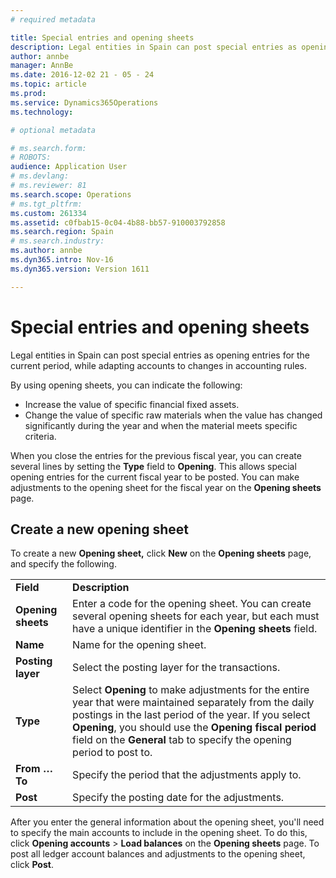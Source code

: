 ```yaml
---
# required metadata

title: Special entries and opening sheets
description: Legal entities in Spain can post special entries as opening entries for the current period, while adapting accounts to changes in accounting rules.
author: annbe
manager: AnnBe
ms.date: 2016-12-02 21 - 05 - 24
ms.topic: article
ms.prod: 
ms.service: Dynamics365Operations
ms.technology: 

# optional metadata

# ms.search.form: 
# ROBOTS: 
audience: Application User
# ms.devlang: 
# ms.reviewer: 81
ms.search.scope: Operations
# ms.tgt_pltfrm: 
ms.custom: 261334
ms.assetid: c0fbab15-0c04-4b88-bb57-910003792858
ms.search.region: Spain
# ms.search.industry: 
ms.author: annbe
ms.dyn365.intro: Nov-16
ms.dyn365.version: Version 1611

---
```


# Special entries and opening sheets

Legal entities in Spain can post special entries as opening entries for the current period, while adapting accounts to changes in accounting rules.

By using opening sheets, you can indicate the following:

-   Increase the value of specific financial fixed assets.
-   Change the value of specific raw materials when the value has changed significantly during the year and when the material meets specific criteria.

When you close the entries for the previous fiscal year, you can create several lines by setting the **Type** field to **Opening**. This allows special opening entries for the current fiscal year to be posted. You can make adjustments to the opening sheet for the fiscal year on the **Opening sheets** page.

## Create a new opening sheet
To create a new **Opening sheet,** click **New** on the **Opening sheets** page, and specify the following.

|                    |                                                                                                                                                                                                                                                                                                   |
|--------------------|---------------------------------------------------------------------------------------------------------------------------------------------------------------------------------------------------------------------------------------------------------------------------------------------------|
| **Field**          | **Description**                                                                                                                                                                                                                                                                                   |
| **Opening sheets** | Enter a code for the opening sheet. You can create several opening sheets for each year, but each must have a unique identifier in the **Opening sheets** field.                                                                                                                                  |
| **Name**           | Name for the opening sheet.                                                                                                                                                                                                                                                                       |
| **Posting layer**  | Select the posting layer for the transactions.                                                                                                                                                                                                                                                    |
| **Type**           | Select **Opening** to make adjustments for the entire year that were maintained separately from the daily postings in the last period of the year. If you select **Opening**, you should use the **Opening fiscal period** field on the **General** tab to specify the opening period to post to. |
| **From … To**      | Specify the period that the adjustments apply to.                                                                                                                                                                                                                                                 |
| **Post**           | Specify the posting date for the adjustments.                                                                                                                                                                                                                                                     |

After you enter the general information about the opening sheet, you'll need to specify the main accounts to include in the opening sheet. To do this, click **Opening accounts** &gt; **Load balances** on the **Opening sheets** page. To post all ledger account balances and adjustments to the opening sheet, click **Post**.

